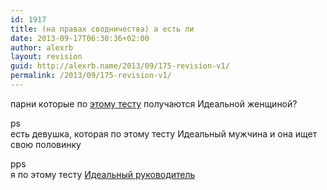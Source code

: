 ```yaml
---
id: 1917
title: (на правах сводничества) а есть ли
date: 2013-09-17T06:30:36+02:00
author: alexrb
layout: revision
guid: http://alexrb.name/2013/09/175-revision-v1/
permalink: /2013/09/175-revision-v1/
---
```

парни которые по [этому тесту](http://www.voxru.net/fq/gender) получаются Идеальной женщиной?

ps  
есть девушка, которая по этому тесту Идеальный мужчина и она ищет свою половинку 

pps  
я по этому тесту [Идеальный руководитель](http://www.livejournal.com/users/alexrb_aka_ral/29502.html)